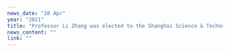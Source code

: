```yaml
---
news_date: "28 Apr"
year: "2021"
title: "Professor Li Zhang was elected to the Shanghai Science & Technology 35 Under 35"
news_content: ""
link: ""
---
```

